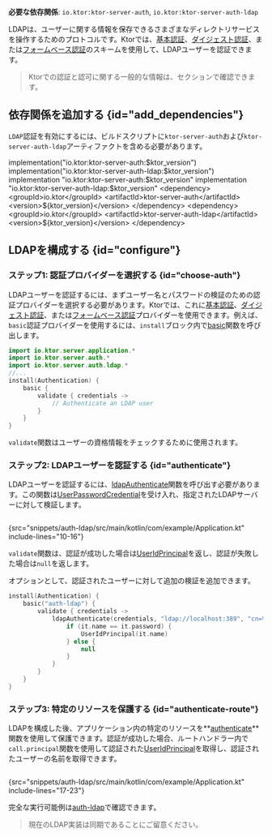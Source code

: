 [//]: # (title: LDAP)

<show-structure for="chapter" depth="2"/>

<tldr>
<p>
<b>必要な依存関係</b>: <code>io.ktor:ktor-server-auth</code>, <code>io.ktor:ktor-server-auth-ldap</code>
</p>
<var name="example_name" value="auth-ldap"/>
<include from="lib.topic" element-id="download_example"/>
<include from="lib.topic" element-id="native_server_not_supported"/>
</tldr>

LDAPは、ユーザーに関する情報を保存できるさまざまなディレクトリサービスを操作するためのプロトコルです。Ktorでは、[基本認証](server-basic-auth.md)、[ダイジェスト認証](server-digest-auth.md)、または[フォームベース認証](server-form-based-auth.md)のスキームを使用して、LDAPユーザーを認証できます。

> Ktorでの認証と認可に関する一般的な情報は、[](server-auth.md)セクションで確認できます。

## 依存関係を追加する {id="add_dependencies"}
`LDAP`認証を有効にするには、ビルドスクリプトに`ktor-server-auth`および`ktor-server-auth-ldap`アーティファクトを含める必要があります。

<tabs group="languages">
    <tab title="Gradle (Kotlin)" group-key="kotlin">
        <code-block lang="Kotlin" title="Sample">
            implementation("io.ktor:ktor-server-auth:$ktor_version")
            implementation("io.ktor:ktor-server-auth-ldap:$ktor_version")
        </code-block>
    </tab>
    <tab title="Gradle (Groovy)" group-key="groovy">
        <code-block lang="Groovy" title="Sample">
            implementation "io.ktor:ktor-server-auth:$ktor_version"
            implementation "io.ktor:ktor-server-auth-ldap:$ktor_version"
        </code-block>
    </tab>
    <tab title="Maven" group-key="maven">
        <code-block lang="XML" title="Sample">
&lt;dependency&gt;
&lt;groupId&gt;io.ktor&lt;/groupId&gt;
&lt;artifactId&gt;ktor-server-auth&lt;/artifactId&gt;
&lt;version&gt;${ktor_version}&lt;/version&gt;
&lt;/dependency&gt;
&lt;dependency&gt;
&lt;groupId&gt;io.ktor&lt;/groupId&gt;
&lt;artifactId&gt;ktor-server-auth-ldap&lt;/artifactId&gt;
&lt;version&gt;${ktor_version}&lt;/version&gt;
&lt;/dependency&gt;
        </code-block>
   </tab>
</tabs>

## LDAPを構成する {id="configure"}

### ステップ1: 認証プロバイダーを選択する {id="choose-auth"}

LDAPユーザーを認証するには、まずユーザー名とパスワードの検証のための認証プロバイダーを選択する必要があります。Ktorでは、これに[基本認証](server-basic-auth.md)、[ダイジェスト認証](server-digest-auth.md)、または[フォームベース認証](server-form-based-auth.md)プロバイダーを使用できます。例えば、`basic`認証プロバイダーを使用するには、`install`ブロック内で[basic](https://api.ktor.io/ktor-server/ktor-server-plugins/ktor-server-auth/io.ktor.server.auth/basic.html)関数を呼び出します。

```kotlin
import io.ktor.server.application.*
import io.ktor.server.auth.*
import io.ktor.server.auth.ldap.*
//...
install(Authentication) {
    basic {
        validate { credentials ->
            // Authenticate an LDAP user
        }
    }
}
```

`validate`関数はユーザーの資格情報をチェックするために使用されます。
 

### ステップ2: LDAPユーザーを認証する {id="authenticate"}

LDAPユーザーを認証するには、[ldapAuthenticate](https://api.ktor.io/ktor-server/ktor-server-plugins/ktor-server-auth-ldap/io.ktor.server.auth.ldap/ldap-authenticate.html)関数を呼び出す必要があります。この関数は[UserPasswordCredential](https://api.ktor.io/ktor-server/ktor-server-plugins/ktor-server-auth/io.ktor.server.auth/-user-password-credential/index.html)を受け入れ、指定されたLDAPサーバーに対して検証します。

```kotlin
```
{src="snippets/auth-ldap/src/main/kotlin/com/example/Application.kt" include-lines="10-16"}

`validate`関数は、認証が成功した場合は[UserIdPrincipal](https://api.ktor.io/ktor-server/ktor-server-plugins/ktor-server-auth/io.ktor.server.auth/-user-id-principal/index.html)を返し、認証が失敗した場合は`null`を返します。

オプションとして、認証されたユーザーに対して追加の検証を追加できます。

```kotlin
install(Authentication) {
    basic("auth-ldap") {
        validate { credentials ->
            ldapAuthenticate(credentials, "ldap://localhost:389", "cn=%s,dc=ktor,dc=io") {
                if (it.name == it.password) {
                    UserIdPrincipal(it.name)
                } else {
                    null
                }
            }
        }
    }
}
```

### ステップ3: 特定のリソースを保護する {id="authenticate-route"}

LDAPを構成した後、アプリケーション内の特定のリソースを**[authenticate](server-auth.md#authenticate-route)**関数を使用して保護できます。認証が成功した場合、ルートハンドラー内で`call.principal`関数を使用して認証された[UserIdPrincipal](https://api.ktor.io/ktor-server/ktor-server-plugins/ktor-server-auth/io.ktor.server.auth/-user-id-principal/index.html)を取得し、認証されたユーザーの名前を取得できます。

```kotlin
```
{src="snippets/auth-ldap/src/main/kotlin/com/example/Application.kt" include-lines="17-23"}

完全な実行可能例は[auth-ldap](https://github.com/ktorio/ktor-documentation/tree/%ktor_version%/codeSnippets/snippets/auth-ldap)で確認できます。

> 現在のLDAP実装は同期であることにご留意ください。